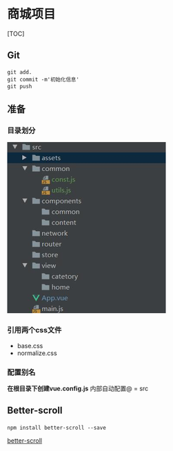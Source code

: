 # 商城项目

[TOC]



## Git

```git
git add.
git commit -m'初始化信息'
git push

```

## 准备

### 目录划分

![TIM截图20200205110747](\img\TIM截图20200205110747.jpg)

### 引用两个css文件

* base.css
* normalize.css

### 配置别名

**在根目录下创建vue.config.js** 内部自动配置@ = src

## Better-scroll

`npm install better-scroll --save`

[better-scroll](https://zhuanlan.zhihu.com/p/27407024)